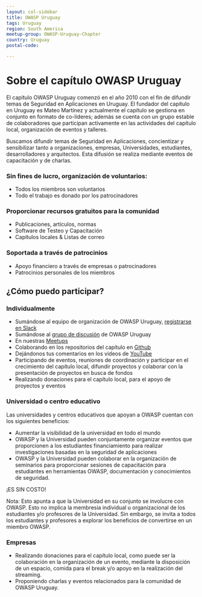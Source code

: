 ```yaml
---
layout: col-sidebar
title: OWASP Uruguay
tags: Uruguay
region: South America
meetup-group: OWASP-Uruguay-Chapter
country: Uruguay
postal-code: 

---
```


# Sobre el capítulo OWASP Uruguay
El capítulo OWASP Uruguay comenzó en el año 2010 con el fin de difundir temas de Seguridad en Aplicaciones en Uruguay. El fundador del capítulo en Uruguay es Mateo Martínez y actualmente el capítulo se gestiona en conjunto en formato de co-líderes; además se cuenta con un grupo estable de colaboradores que participan activamente en las actividades del capítulo local, organización de eventos y talleres.

Buscamos difundir temas de Seguridad en Aplicaciones, concientizar y sensibilizar tanto a organizaciones, empresas, Universidades, estudiantes, desarrolladores y arquitectos. Esta difusión se realiza mediante eventos de capacitación y de charlas.

### Sin fines de lucro, organización de voluntarios:
* Todos los miembros son voluntarios
* Todo el trabajo es donado por los patrocinadores

### Proporcionar recursos gratuitos para la comunidad
* Publicaciones, artículos, normas
* Software de Testeo y Capacitación
* Capítulos locales & Listas de correo

### Soportada a través de patrocinios
* Apoyo financiero a través de empresas o patrocinadores
* Patrocinios personales de los miembros

## ¿Cómo puedo participar?

### Individualmente
* Sumándose al equipo de organización de OWASP Uruguay, [registrarse en Slack](https://owasp.org/slack/invite)
* Sumándose al [grupo de discusión](https://groups.google.com/a/owasp.org/forum/#!forum/uruguay-chapter) de OWASP Uruguay
* En nuestras [Meetups](https://www.meetup.com/OWASP-Uruguay-Chapter)
* Colaborando en los repositorios del capítulo en [Github](https://github.com/OWASP-Uruguay)
* Dejándonos tus comentarios en los videos de [YouTube](https://www.youtube.com/channel/UC0-Z2Mufb062rREkmmEHTHQ)
* Participando de eventos, reuniones de coordinación y participar en el crecimiento del capítulo local, difundir proyectos y colaborar con la presentación de proyectos en busca de fondos
* Realizando donaciones para el capítulo local, para el apoyo de proyectos y eventos

### Universidad o centro educativo
Las universidades y centros educativos que apoyan a OWASP cuentan con los siguientes beneficios:
* Aumentar la visibilidad de la universidad en todo el mundo
* OWASP y la Universidad pueden conjuntamente organizar eventos que proporcionen a los estudiantes financiamiento para realizar investigaciones basadas en la seguridad de aplicaciones
* OWASP y la Universidad pueden colaborar en la organización de seminarios para proporcionar sesiones de capacitación para estudiantes en herramientas OWASP, documentación y conocimientos de seguridad.

¡ES SIN COSTO!

Nota: Esto apunta a que la Universidad en su conjunto se involucre con OWASP. Esto no implica la membresia individual u organizacional de los estudiantes y/o profesores de la Universidad. Sin embargo, se invita a todos los estudiantes y profesores a explorar los beneficios de convertirse en un miembro OWASP.

### Empresas
* Realizando donaciones para el capítulo local, como puede ser la colaboración en la organización de un evento, mediante la disposición de un espacio, comida para el break y/o apoyo en la realización del streaming.
* Proponiendo charlas y eventos relacionados para la comunidad de OWASP Uruguay.
